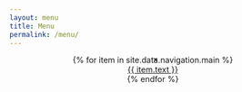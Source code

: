 ```yaml
---
layout: menu
title: Menu
permalink: /menu/
---
```


<style>
body {
  background-color: var(--ts-color-black);
  color: var(--ts-color-white);
  min-height: 100vh;
}

.menu-page {
  padding: var(--ts-space-8) var(--ts-space-4);
  max-width: 400px;
  margin: 0 auto;
  text-align: center;
}

.menu-page__links {
  display: flex;
  flex-direction: column;
  gap: var(--ts-space-3);
}

.menu-page__link {
  color: var(--ts-color-white);
  text-decoration: none;
  font-size: var(--ts-text-xl);
  font-weight: var(--ts-font-bold);
  padding: var(--ts-space-3);
}

.menu-page__link:hover {
  opacity: 0.8;
}

.menu-page__link--active {
  opacity: 0.6;
}

.menu-page__close {
  position: absolute;
  top: var(--ts-space-4);
  right: var(--ts-space-4);
  color: var(--ts-color-white);
  text-decoration: none;
  font-size: var(--ts-text-2xl);
  line-height: 1;
  padding: var(--ts-space-2);
}
</style>

<div class="menu-page">
  <a href="{{ site.baseurl }}/" class="menu-page__close">×</a>
  
  <nav class="menu-page__links">
    {% for item in site.data.navigation.main %}
    <a href="{{ site.baseurl }}{{ item.url }}" 
       class="menu-page__link{% if page.url == item.url %} menu-page__link--active{% endif %}">
      {{ item.text }}
    </a>
    {% endfor %}
  </nav>
</div>